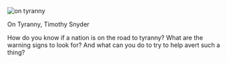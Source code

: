 <img src="../../public/images/book_covers/ontyranny.jpg" id="cover" alt="on tyranny"/>
<p id="title">On Tyranny, Timothy Snyder</p>

How do you know if a nation is on the road to tyranny? What are the warning signs to look for? And what can you do to try to help avert such a thing?
